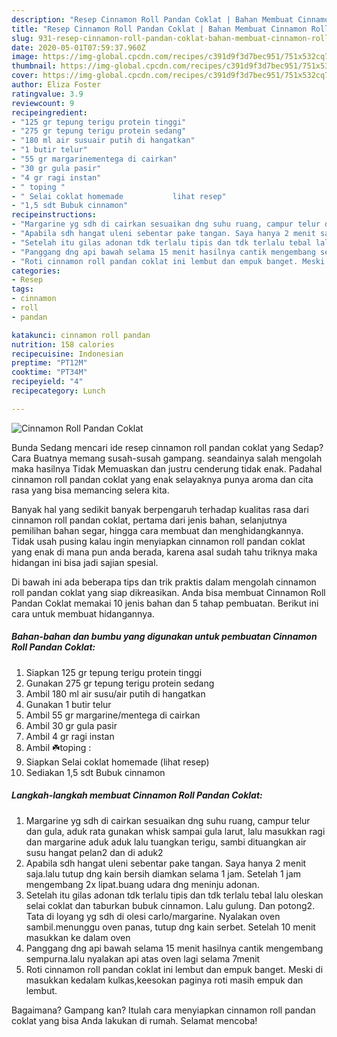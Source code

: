 ```yaml
---
description: "Resep Cinnamon Roll Pandan Coklat | Bahan Membuat Cinnamon Roll Pandan Coklat Yang Sempurna"
title: "Resep Cinnamon Roll Pandan Coklat | Bahan Membuat Cinnamon Roll Pandan Coklat Yang Sempurna"
slug: 931-resep-cinnamon-roll-pandan-coklat-bahan-membuat-cinnamon-roll-pandan-coklat-yang-sempurna
date: 2020-05-01T07:59:37.960Z
image: https://img-global.cpcdn.com/recipes/c391d9f3d7bec951/751x532cq70/cinnamon-roll-pandan-coklat-foto-resep-utama.jpg
thumbnail: https://img-global.cpcdn.com/recipes/c391d9f3d7bec951/751x532cq70/cinnamon-roll-pandan-coklat-foto-resep-utama.jpg
cover: https://img-global.cpcdn.com/recipes/c391d9f3d7bec951/751x532cq70/cinnamon-roll-pandan-coklat-foto-resep-utama.jpg
author: Eliza Foster
ratingvalue: 3.9
reviewcount: 9
recipeingredient:
- "125 gr tepung terigu protein tinggi"
- "275 gr tepung terigu protein sedang"
- "180 ml air susuair putih di hangatkan"
- "1 butir telur"
- "55 gr margarinementega di cairkan"
- "30 gr gula pasir"
- "4 gr ragi instan"
- " toping "
- " Selai coklat homemade           lihat resep"
- "1,5 sdt Bubuk cinnamon"
recipeinstructions:
- "Margarine yg sdh di cairkan sesuaikan dng suhu ruang, campur telur dan gula, aduk rata gunakan whisk sampai gula larut, lalu masukkan ragi dan margarine aduk aduk lalu tuangkan terigu, sambi dituangkan air susu hangat pelan2 dan di aduk2"
- "Apabila sdh hangat uleni sebentar pake tangan. Saya hanya 2 menit saja.lalu tutup dng kain bersih diamkan selama 1 jam. Setelah 1 jam mengembang 2x lipat.buang udara dng meninju adonan."
- "Setelah itu gilas adonan tdk terlalu tipis dan tdk terlalu tebal lalu oleskan selai coklat dan taburkan bubuk cinnamon. Lalu gulung. Dan potong2. Tata di loyang yg sdh di olesi carlo/margarine. Nyalakan oven sambil.menunggu oven panas, tutup dng kain serbet. Setelah 10 menit masukkan ke dalam oven"
- "Panggang dng api bawah selama 15 menit hasilnya cantik mengembang sempurna.lalu nyalakan api atas oven lagi selama 7menit"
- "Roti cinnamon roll pandan coklat ini lembut dan empuk banget. Meski di masukkan kedalam kulkas,keesokan paginya roti masih empuk dan lembut."
categories:
- Resep
tags:
- cinnamon
- roll
- pandan

katakunci: cinnamon roll pandan 
nutrition: 158 calories
recipecuisine: Indonesian
preptime: "PT12M"
cooktime: "PT34M"
recipeyield: "4"
recipecategory: Lunch

---
```



![Cinnamon Roll Pandan Coklat](https://img-global.cpcdn.com/recipes/c391d9f3d7bec951/751x532cq70/cinnamon-roll-pandan-coklat-foto-resep-utama.jpg)

Bunda Sedang mencari ide resep cinnamon roll pandan coklat yang Sedap? Cara Buatnya memang susah-susah gampang. seandainya salah mengolah maka hasilnya Tidak Memuaskan dan justru cenderung tidak enak. Padahal cinnamon roll pandan coklat yang enak selayaknya punya aroma dan cita rasa yang bisa memancing selera kita.

Banyak hal yang sedikit banyak berpengaruh terhadap kualitas rasa dari cinnamon roll pandan coklat, pertama dari jenis bahan, selanjutnya pemilihan bahan segar, hingga cara membuat dan menghidangkannya. Tidak usah pusing kalau ingin menyiapkan cinnamon roll pandan coklat yang enak di mana pun anda berada, karena asal sudah tahu triknya maka hidangan ini bisa jadi sajian spesial.




Di bawah ini ada beberapa tips dan trik praktis dalam mengolah cinnamon roll pandan coklat yang siap dikreasikan. Anda bisa membuat Cinnamon Roll Pandan Coklat memakai 10 jenis bahan dan 5 tahap pembuatan. Berikut ini cara untuk membuat hidangannya.

<!--inarticleads1-->

##### Bahan-bahan dan bumbu yang digunakan untuk pembuatan Cinnamon Roll Pandan Coklat:

1. Siapkan 125 gr tepung terigu protein tinggi
1. Gunakan 275 gr tepung terigu protein sedang
1. Ambil 180 ml air susu/air putih di hangatkan
1. Gunakan 1 butir telur
1. Ambil 55 gr margarine/mentega di cairkan
1. Ambil 30 gr gula pasir
1. Ambil 4 gr ragi instan
1. Ambil  ☘️toping :
1. Siapkan  Selai coklat homemade           (lihat resep)
1. Sediakan 1,5 sdt Bubuk cinnamon




<!--inarticleads2-->

##### Langkah-langkah membuat Cinnamon Roll Pandan Coklat:

1. Margarine yg sdh di cairkan sesuaikan dng suhu ruang, campur telur dan gula, aduk rata gunakan whisk sampai gula larut, lalu masukkan ragi dan margarine aduk aduk lalu tuangkan terigu, sambi dituangkan air susu hangat pelan2 dan di aduk2
1. Apabila sdh hangat uleni sebentar pake tangan. Saya hanya 2 menit saja.lalu tutup dng kain bersih diamkan selama 1 jam. Setelah 1 jam mengembang 2x lipat.buang udara dng meninju adonan.
1. Setelah itu gilas adonan tdk terlalu tipis dan tdk terlalu tebal lalu oleskan selai coklat dan taburkan bubuk cinnamon. Lalu gulung. Dan potong2. Tata di loyang yg sdh di olesi carlo/margarine. Nyalakan oven sambil.menunggu oven panas, tutup dng kain serbet. Setelah 10 menit masukkan ke dalam oven
1. Panggang dng api bawah selama 15 menit hasilnya cantik mengembang sempurna.lalu nyalakan api atas oven lagi selama 7menit
1. Roti cinnamon roll pandan coklat ini lembut dan empuk banget. Meski di masukkan kedalam kulkas,keesokan paginya roti masih empuk dan lembut.




Bagaimana? Gampang kan? Itulah cara menyiapkan cinnamon roll pandan coklat yang bisa Anda lakukan di rumah. Selamat mencoba!
